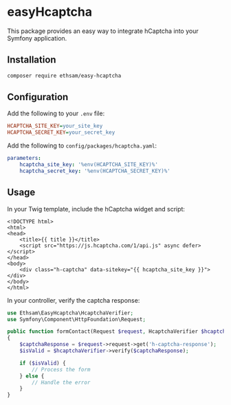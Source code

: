 
# easyHcaptcha

This package provides an easy way to integrate hCaptcha into your Symfony application.

## Installation

```bash
composer require ethsam/easy-hcaptcha
```

## Configuration

Add the following to your `.env` file:

```ini
HCAPTCHA_SITE_KEY=your_site_key
HCAPTCHA_SECRET_KEY=your_secret_key
```

Add the following to `config/packages/hcaptcha.yaml`:

```yaml
parameters:
    hcaptcha_site_key: '%env(HCAPTCHA_SITE_KEY)%'
    hcaptcha_secret_key: '%env(HCAPTCHA_SECRET_KEY)%'
```

## Usage

In your Twig template, include the hCaptcha widget and script:

```twig
<!DOCTYPE html>
<html>
<head>
    <title>{{ title }}</title>
    <script src="https://js.hcaptcha.com/1/api.js" async defer></script>
</head>
<body>
    <div class="h-captcha" data-sitekey="{{ hcaptcha_site_key }}"></div>
</body>
</html>
```

In your controller, verify the captcha response:

```php
use Ethsam\EasyHcaptcha\HcaptchaVerifier;
use Symfony\Component\HttpFoundation\Request;

public function formContact(Request $request, HcaptchaVerifier $hcaptchaVerifier)
{
    $captchaResponse = $request->request->get('h-captcha-response');
    $isValid = $hcaptchaVerifier->verify($captchaResponse);

    if ($isValid) {
        // Process the form
    } else {
        // Handle the error
    }
}
```
